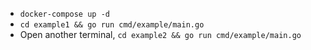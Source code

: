 - `docker-compose up -d`
- `cd example1 && go run cmd/example/main.go`
- Open another terminal, `cd example2 && go run cmd/example/main.go`
